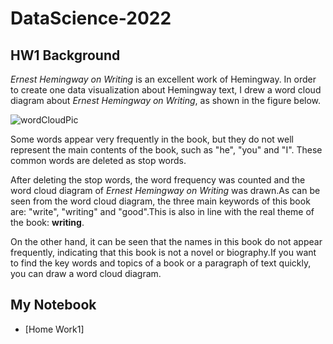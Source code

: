# DataScience-2022

## HW1 Background
*Ernest Hemingway on Writing* is an excellent work of Hemingway. In order to create one data visualization about Hemingway text, I drew a word cloud diagram about *Ernest Hemingway on Writing*, as shown in the figure below.

![wordCloudPic](https://user-images.githubusercontent.com/96498688/151200165-7d246d24-4390-4b58-b50e-884ee52d1b77.png)

Some words appear very frequently in the book, but they do not well represent the main contents of the book, such as "he", "you" and "I". These common words are deleted as stop words.

After deleting the stop words, the word frequency was counted and the word cloud diagram of *Ernest Hemingway on Writing* was drawn.As can be seen from the word cloud diagram, the three main keywords of this book are: "write", "writing" and "good".This is also in line with the real theme of the book: **writing**. 

On the other hand, it can be seen that the names in this book do not appear frequently, indicating that this book is not a novel or biography.If you want to find the key words and topics of a book or a paragraph of text quickly, you can draw a word cloud diagram.

## My Notebook

* [Home Work1]

